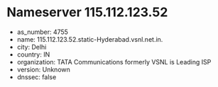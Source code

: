 # Nameserver 115.112.123.52

* as_number: 4755
* name: 115.112.123.52.static-Hyderabad.vsnl.net.in.
* city: Delhi
* country: IN
* organization: TATA Communications formerly VSNL is Leading ISP
* version: Unknown
* dnssec: false
